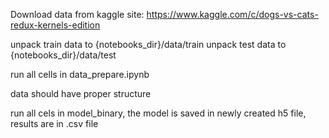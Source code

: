 Download data from kaggle site:
https://www.kaggle.com/c/dogs-vs-cats-redux-kernels-edition

unpack train data to {notebooks_dir}/data/train
unpack test data to {notebooks_dir}/data/test

run all cells in data_prepare.ipynb

data should have proper structure

run all cels in model_binary, the model is saved in newly created h5 file, results are in .csv file
